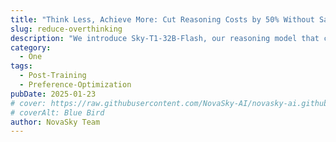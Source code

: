 ```yaml
---
title: "Think Less, Achieve More: Cut Reasoning Costs by 50% Without Sacrificing Accuracy"
slug: reduce-overthinking
description: "We introduce Sky-T1-32B-Flash, our reasoning model that cuts generation length by up to 50% while maintaining accuracy"
category:
  - One
tags:
  - Post-Training
  - Preference-Optimization
pubDate: 2025-01-23
# cover: https://raw.githubusercontent.com/NovaSky-AI/novasky-ai.github.io/main/assets/images/blue-bird-wider.jpeg
# coverAlt: Blue Bird
author: NovaSky Team
---
```

